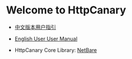 # Welcome to HttpCanary

- [中文版本用户指引](https://github.com/MegatronKing/HttpCanary/tree/master/zh-CN)

- [English User User Manual](https://github.com/MegatronKing/HttpCanary/tree/master/en-US)

- HttpCanary Core Library: [NetBare](https://github.com/MegatronKing/NetBare)
